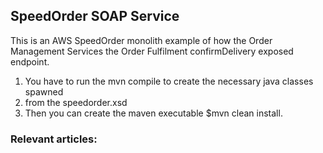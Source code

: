 ## SpeedOrder SOAP Service

This is an AWS SpeedOrder monolith example of how the Order Management Services 
the Order Fulfilment confirmDelivery exposed endpoint. 

1. You have to run the mvn compile to create the necessary java classes spawned
2. from the speedorder.xsd
3. Then you can create the maven executable $mvn clean install. 
### Relevant articles:
    